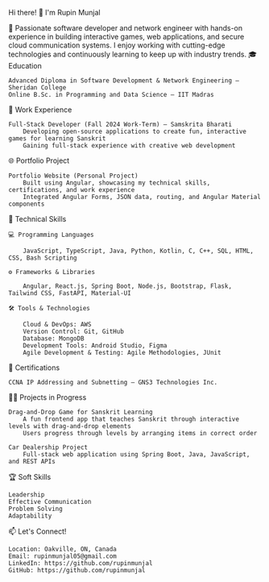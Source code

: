 Hi there! 👋 I'm Rupin Munjal

🚀 Passionate software developer and network engineer with hands-on experience in building interactive games, web applications, and secure cloud communication systems. I enjoy working with cutting-edge technologies and continuously learning to keep up with industry trends.
🎓 Education

    Advanced Diploma in Software Development & Network Engineering – Sheridan College
    Online B.Sc. in Programming and Data Science – IIT Madras

💼 Work Experience

    Full-Stack Developer (Fall 2024 Work-Term) – Samskrita Bharati
        Developing open-source applications to create fun, interactive games for learning Sanskrit
        Gaining full-stack experience with creative web development

🌐 Portfolio Project

    Portfolio Website (Personal Project)
        Built using Angular, showcasing my technical skills, certifications, and work experience
        Integrated Angular Forms, JSON data, routing, and Angular Material components

🔧 Technical Skills

    💻 Programming Languages

        JavaScript, TypeScript, Java, Python, Kotlin, C, C++, SQL, HTML, CSS, Bash Scripting
        
    ⚙️ Frameworks & Libraries

        Angular, React.js, Spring Boot, Node.js, Bootstrap, Flask, Tailwind CSS, FastAPI, Material-UI
        
    🛠️ Tools & Technologies
    
        Cloud & DevOps: AWS
        Version Control: Git, GitHub
        Database: MongoDB
        Development Tools: Android Studio, Figma
        Agile Development & Testing: Agile Methodologies, JUnit

📜 Certifications

    CCNA IP Addressing and Subnetting – GNS3 Technologies Inc.

🧑‍💻 Projects in Progress

    Drag-and-Drop Game for Sanskrit Learning
        A fun frontend app that teaches Sanskrit through interactive levels with drag-and-drop elements
        Users progress through levels by arranging items in correct order

    Car Dealership Project
        Full-stack web application using Spring Boot, Java, JavaScript, and REST APIs

🏆 Soft Skills

    Leadership
    Effective Communication
    Problem Solving
    Adaptability

📫 Let's Connect!

    Location: Oakville, ON, Canada
    Email: rupinmunjal05@gmail.com
    LinkedIn: https://github.com/rupinmunjal
    GitHub: https://github.com/rupinmunjal
